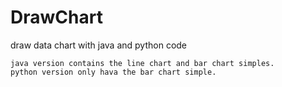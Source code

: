 # DrawChart
draw data chart with java and python code

	java version contains the line chart and bar chart simples.
	python version only hava the bar chart simple.
